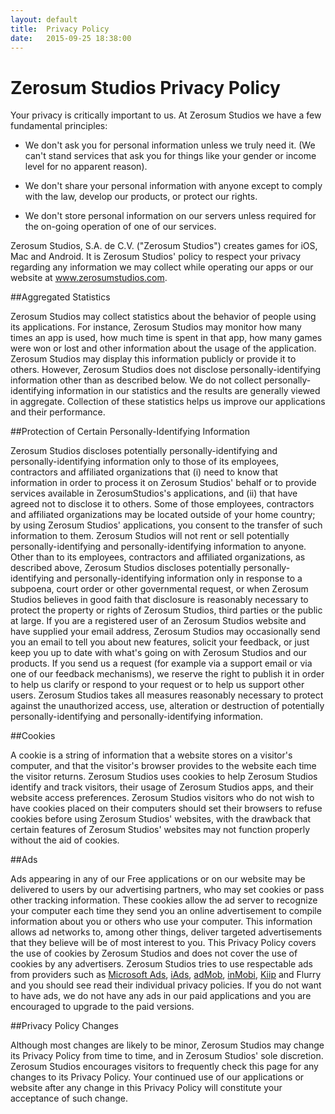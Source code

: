 ```yaml
---
layout: default
title:  Privacy Policy
date:   2015-09-25 18:38:00
---
```


# Zerosum Studios Privacy Policy

Your privacy is critically important to us. At Zerosum Studios we have a few fundamental principles:

- We don't ask you for personal information unless we truly need it.
(We can't stand services that ask you for things like your gender
or income level for no apparent reason).
            
- We don't share your personal information with anyone except to
comply with the law, develop our products, or protect our rights.

- We don't store personal information on our servers unless required
for the on-going operation of one of our services.

Zerosum Studios, S.A. de C.V. ("Zerosum Studios") creates games 
for iOS, Mac and Android. It is Zerosum Studios' policy to
respect your privacy regarding any information we may collect while
operating our apps or our website at www.zerosumstudios.com.

##Aggregated Statistics

Zerosum Studios may collect statistics about the behavior of people using
its applications. For instance, Zerosum Studios may monitor how many times
an app is used, how much time is spent in that app, how many games were won
or lost and other information about the usage of the application. Zerosum
Studios may display this information publicly or provide it to others.
However, Zerosum Studios does not disclose personally-identifying
information other than as described below. We do not collect personally-identifying
information in our statistics and the results are generally viewed in
aggregate. Collection of these statistics helps us improve our applications
and their performance.

##Protection of Certain Personally-Identifying Information

Zerosum Studios discloses potentially personally-identifying and
personally-identifying information only to those of its employees, contractors
and affiliated organizations that (i) need to know that information in order to
process it on Zerosum Studios' behalf or to provide services available in
ZerosumStudios's applications, and (ii) that have agreed not to disclose it to
others. Some of those employees, contractors and affiliated organizations may
be located outside of your home country; by using Zerosum Studios' applications,
you consent to the transfer of such information to them. Zerosum Studios will not
rent or sell potentially personally-identifying and personally-identifying
information to anyone. Other than to its employees, contractors and affiliated
organizations, as described above, Zerosum Studios discloses potentially
personally-identifying and personally-identifying information only in response
to a subpoena, court order or other governmental request, or when Zerosum Studios
believes in good faith that disclosure is reasonably necessary to protect the
property or rights of Zerosum Studios, third parties or the public at large. If you
are a registered user of an Zerosum Studios website and have supplied your email
address, Zerosum Studios may occasionally send you an email to tell you about new
features, solicit your feedback, or just keep you up to date with what's going
on with Zerosum Studios and our products. If you send us a request (for example via
a support email or via one of our feedback mechanisms), we reserve the right to
publish it in order to help us clarify or respond to your request or to help us
support other users. Zerosum Studios takes all measures reasonably necessary to
protect against the unauthorized access, use, alteration or destruction of
potentially personally-identifying and personally-identifying information.

##Cookies

A cookie is a string of information that a website stores on a visitor's
computer, and that the visitor's browser provides to the website each time the
visitor returns. Zerosum Studios uses cookies to help Zerosum Studios identify
and track visitors, their usage of Zerosum Studios apps, and their website
access preferences. Zerosum Studios visitors who do not wish to have cookies
placed on their computers should set their browsers to refuse cookies before
using Zerosum Studios' websites, with the drawback that certain features of
Zerosum Studios' websites may not function properly without the aid of cookies.

##Ads

Ads appearing in any of our Free applications or on our website may be
delivered to users by our advertising partners, who may set cookies or pass
other tracking information. These cookies allow the ad server to recognize your
computer each time they send you an online advertisement to compile information
about you or others who use your computer. This information allows ad networks
to, among other things, deliver targeted advertisements that they believe will
be of most interest to you. This Privacy Policy covers the use of cookies by
Zerosum Studios and does not cover the use of cookies by any advertisers. Zerosum Studios
tries to use respectable ads from providers such as <a
href="http://advertise.bingads.microsoft.com/en-us/privacy-policy">Microsoft
Ads</a>, <a href="http://www.apple.com/privacy/privacy-policy/">iAds</a>, <a
href="https://support.google.com/admob/answer/6128543?hl=en">adMob</a>, <a
href="http://www.inmobi.com/privacy-policy/">inMobi</a>, <a
href="https://app.kiip.me/privacy">Kiip</a> and Flurry and you should see read
their individual privacy policies. If you do not want to have ads, we do not
have any ads in our paid applications and you are encouraged to upgrade to the
paid versions.

##Privacy Policy Changes

Although most changes are likely to be minor, Zerosum Studios may change its Privacy
Policy from time to time, and in Zerosum Studios' sole discretion. Zerosum Studios
encourages visitors to frequently check this page for any changes to its
Privacy Policy. Your continued use of our applications or website after any
change in this Privacy Policy will constitute your acceptance of such change.
